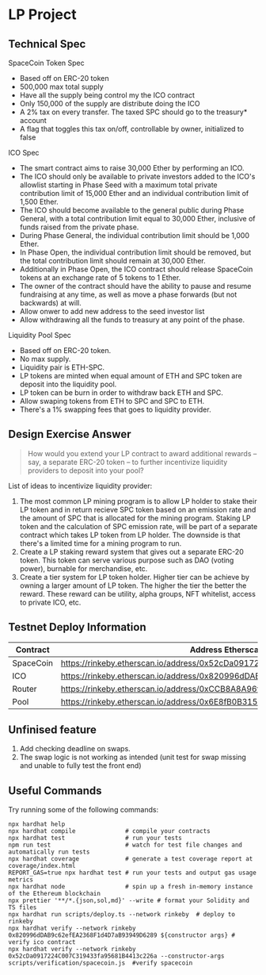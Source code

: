 # LP Project

## Technical Spec
<!-- Here you should list the technical requirements of the project. These should include the points given in the project spec, but will go beyond what is given in the spec because that was written by a non-technical client who leaves it up to you to fill in the spec's details -->

SpaceCoin Token Spec
- Based off on ERC-20 token
- 500,000 max total supply
- Have all the supply being control my the ICO contract
- Only 150,000 of the supply are distribute doing the ICO
- A 2% tax on every transfer. The taxed SPC should go to the treasury* account
- A flag that toggles this tax on/off, controllable by owner, initialized to false

ICO Spec
- The smart contract aims to raise 30,000 Ether by performing an ICO. 
- The ICO should only be available to private investors added to the ICO's allowlist starting in Phase Seed with a maximum total private contribution limit of 15,000 Ether and an individual contribution limit of 1,500 Ether. 
- The ICO should become available to the general public during Phase General, with a total contribution limit equal to 30,000 Ether, inclusive of funds raised from the private phase. 
- During Phase General, the individual contribution limit should be 1,000 Ether. 
- In Phase Open, the individual contribution limit should be removed, but the total contribution limit should remain at 30,000 Ether. 
- Additionally in Phase Open, the ICO contract should release SpaceCoin tokens at an exchange rate of 5 tokens to 1 Ether. 
- The owner of the contract should have the ability to pause and resume fundraising at any time, as well as move a phase forwards (but not backwards) at will.
- Allow onwer to add new address to the seed investor list
- Allow withdrawing all the funds to treasury at any point of the phase.

Liquidity Pool Spec
- Based off on ERC-20 token.
- No max supply.
- Liquidity pair is ETH-SPC.
- LP tokens are minted when equal amount of ETH and SPC token are deposit into the liquidity pool.
- LP token can be burn in order to withdraw back ETH and SPC.
- Allow swaping tokens from ETH to SPC and SPC to ETH.
- There's a 1% swapping fees that goes to liquidity provider.

## Design Exercise Answer
<!-- Answer the Design Exercise. -->
<!-- In your answer: (1) Consider the tradeoffs of your design, and (2) provide some pseudocode, or a diagram, to illustrate how one would get started. -->

> How would you extend your LP contract to award additional rewards – say, a separate ERC-20 token – to further incentivize liquidity providers to deposit into your pool?

List of ideas to incentivize liquidity provider:
1) The most common LP mining program is to allow LP holder to stake their LP token and in return recieve SPC token based on an emission rate and the amount of SPC that is allocated for the mining program. Staking LP token and the calculation of SPC emission rate, will be part of a separate contract which takes LP token from LP holder. The downside is that there's a limited time for a mining program to run.
2) Create a LP staking reward system that gives out a separate ERC-20 token. This token can serve various purpose such as DAO (voting power), burnable for merchandise, etc.
3) Create a tier system for LP token holder. Higher tier can be achieve by owning a larger amount of LP token. The higher the tier the better the reward. These reward can be utility, alpha groups, NFT whitelist, access to private ICO, etc.

## Testnet Deploy Information

| Contract | Address Etherscan Link |
| -------- | ------- |
| SpaceCoin | https://rinkeby.etherscan.io/address/0x52cDa0917224C007C319433fa95681B4413c226a |
| ICO | https://rinkeby.etherscan.io/address/0x820996dDAB9c62efEA2368F1d4D7aB93949D6289 |
| Router | https://rinkeby.etherscan.io/address/0xCCB8A8A96f61082152213cea639d49592Da7Eeba |
| Pool | https://rinkeby.etherscan.io/address/0x6E8fB0B315DBB64626e4C4e9F75e5d8bD1433490 |


## Unfinised feature
1) Add checking deadline on swaps.
2) The swap logic is not working as intended (unit test for swap missing and unable to fully test the front end)

## Useful Commands

Try running some of the following commands:

```shell
npx hardhat help
npx hardhat compile              # compile your contracts
npx hardhat test                 # run your tests
npm run test                     # watch for test file changes and automatically run tests
npx hardhat coverage             # generate a test coverage report at coverage/index.html
REPORT_GAS=true npx hardhat test # run your tests and output gas usage metrics
npx hardhat node                 # spin up a fresh in-memory instance of the Ethereum blockchain
npx prettier '**/*.{json,sol,md}' --write # format your Solidity and TS files
npx hardhat run scripts/deploy.ts --network rinkeby  # deploy to rinkeby
npx hardhat verify --network rinkeby 0x820996dDAB9c62efEA2368F1d4D7aB93949D6289 ${constructor args} # verify ico contract
npx hardhat verify --network rinkeby 0x52cDa0917224C007C319433fa95681B4413c226a --constructor-args scripts/verification/spacecoin.js  #verify spacecoin
```